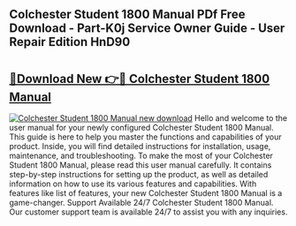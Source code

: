 ## Colchester Student 1800 Manual PDf Free Download - Part-K0j Service Owner Guide - User Repair Edition HnD90

# <h2><a href="http://cf26510.oget.top/?id=Colchester+Student+1800+Manual">🔗Download New 👉🔴 Colchester Student 1800 Manual</a></h2>

[![Colchester Student 1800 Manual new download](https://i.imgur.com/5g1atiW.png)](http://cf26510.oget.top/?id=Colchester+Student+1800+Manual)
Hello and welcome to the user manual for your newly configured Colchester Student 1800 Manual. This guide is here to help you master the functions and capabilities of your product. Inside, you will find detailed instructions for installation, usage, maintenance, and troubleshooting. To make the most of your Colchester Student 1800 Manual, please read this user manual carefully. It contains step-by-step instructions for setting up the product, as well as detailed information on how to use its various features and capabilities. With features like list of features, your new Colchester Student 1800 Manual is a game-changer. Support Available 24/7 Colchester Student 1800 Manual. Our customer support team is available 24/7 to assist you with any inquiries.
